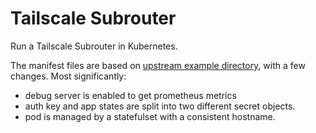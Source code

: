 # Tailscale Subrouter

Run a Tailscale Subrouter in Kubernetes.

The manifest files are based on [upstream example directory](https://github.com/tailscale/tailscale/tree/9cbb0913bec6b37c019357a8e05b461ee1917a69/docs/k8s), with a few changes. Most significantly:

- debug server is enabled to get prometheus metrics
- auth key and app states are split into two different secret objects.
- pod is managed by a statefulset with a consistent hostname.
